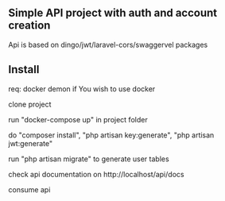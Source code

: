 ## Simple API project with auth and account creation

Api is based on dingo/jwt/laravel-cors/swaggervel packages

## Install

req: docker demon if You wish to use docker
  
clone project

run "docker-compose up" in project folder

do "composer install", "php artisan key:generate", "php artisan jwt:generate"

run "php artisan migrate" to generate user tables

check api documentation on http://localhost/api/docs

consume api